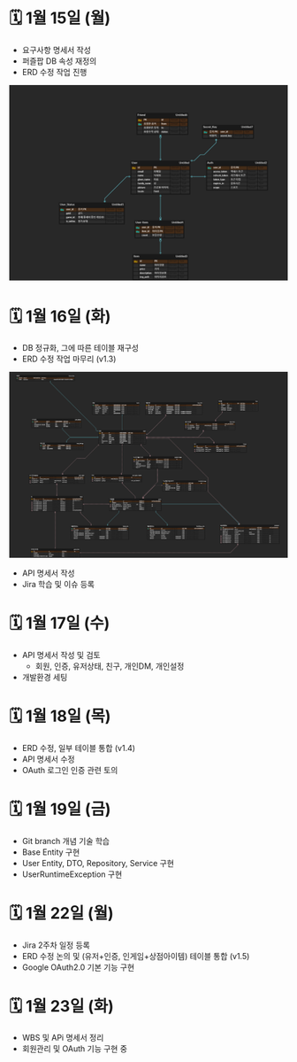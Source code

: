 # 🗓️ 1월 15일 (월)

* 요구사항 명세서 작성
* 퍼즐팝 DB 속성 재정의
* ERD 수정 작업 진행

<img src="./img/A304_ERD_V1.2.png" />


# 🗓️ 1월 16일 (화)

* DB 정규화, 그에 따른 테이블 재구성
* ERD 수정 작업 마무리 (v1.3)
<img src="./img/A304_ERD_V1.3.png" />

* API 명세서 작성
* Jira 학습 및 이슈 등록


# 🗓️ 1월 17일 (수)

* API 명세서 작성 및 검토
    - 회원, 인증, 유저상태, 친구, 개인DM, 개인설정
* 개발환경 세팅


# 🗓️ 1월 18일 (목)

* ERD 수정, 일부 테이블 통합 (v1.4)
* API 명세서 수정
* OAuth 로그인 인증 관련 토의


# 🗓️ 1월 19일 (금)
* Git branch 개념 기술 학습
* Base Entity 구현
* User Entity, DTO, Repository, Service 구현
* UserRuntimeException 구현


# 🗓️ 1월 22일 (월)

* Jira 2주차 일정 등록
* ERD 수정 논의 및 (유저+인증, 인게임+상점아이템) 테이블 통합 (v1.5)
* Google OAuth2.0 기본 기능 구현


# 🗓️ 1월 23일 (화)

* WBS 및 APi 명세서 정리
* 회원관리 및 OAuth 기능 구현 중
